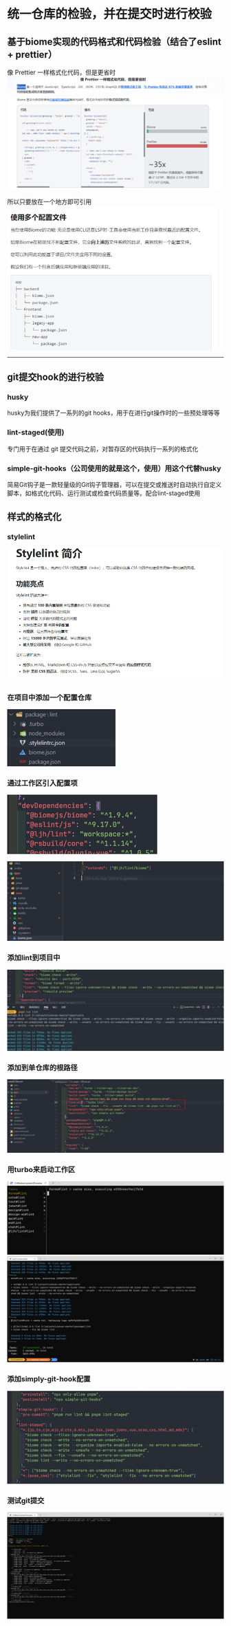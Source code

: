# 统一仓库的检验，并在提交时进行校验

## 基于biome实现的代码格式和代码检验（结合了eslint + prettier）

像 Prettier 一样格式化代码，但是更省时![alt text](image.png)

所以只要放在一个地方即可引用 ![alt text](image-1.png)

---

## git提交hook的进行校验

### husky

husky为我们提供了一系列的git hooks，用于在进行git操作时的一些预处理等等

### lint-staged(使用)

专门用于在通过 git 提交代码之前，对暂存区的代码执行一系列的格式化

### simple-git-hooks（公司使用的就是这个，使用）用这个代替husky

简易Git钩子是一款轻量级的Git钩子管理器，可以在提交或推送时自动执行自定义脚本，如格式化代码、运行测试或检查代码质量等。配合lint-staged使用

## 样式的格式化

### stylelint

![alt text](image-2.png)

### 在项目中添加一个配置仓库
![alt text](image-3.png)

### 通过工作区引入配置项
![alt text](image-4.png)

![alt text](image-5.png)

### 添加lint到项目中

![alt text](image-6.png)

### 添加到单仓库的根路径

![alt text](image-7.png)


### 用turbo来启动工作区

![alt text](image-8.png)
![alt text](image-10.png)

### 添加simply-git-hook配置

![alt text](image-9.png)

### 测试git提交

![alt text](image-11.png)